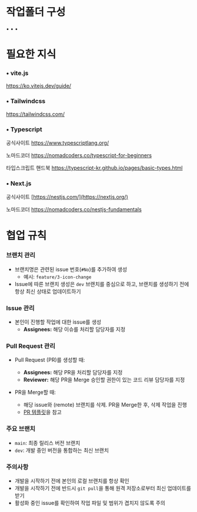# 작업폴더 구성 

•
•
•

# 필요한 지식 

### • vite.js
https://ko.vitejs.dev/guide/

### • Tailwindcss
https://tailwindcss.com/

### • Typescript
공식사이트
https://www.typescriptlang.org/  

노마드코더 
https://nomadcoders.co/typescript-for-beginners

타입스크립트 핸드북
https://typescript-kr.github.io/pages/basic-types.html
  
### • Next.js
공식사이트
[https://nestjs.com/](https://nextjs.org/)

노마드코더
https://nomadcoders.co/nestjs-fundamentals

# 협업 규칙

### 브랜치 관리

- 브랜치명은 관련된 issue 번호(`#No`)를 추가하여 생성
  - 예시: `feature/3-icon-change`
- Issue에 따른 브랜치 생성은 `dev` 브랜치를 중심으로 하고, 브랜치를 생성하기 전에 항상 최신 상태로 업데이트하기

### Issue 관리

- 본인이 진행할 작업에 대한 issue를 생성
  - **Assignees:** 해당 이슈를 처리할 담당자를 지정

### Pull Request 관리

- Pull Request (PR)를 생성할 때:
  - **Assignees:** 해당 PR을 처리할 담당자를 지정
  - **Reviewer:** 해당 PR을 Merge 승인할 권한이 있는 코드 리뷰 담당자를 지정

- PR을 Merge할 때:
  - 해당 issue와 (remote) 브랜치를 삭제. PR을 Merge한 후, 삭제 작업을 진행
  - [PR 템플릿](./.github/PULL_REQUEST_TEMPLATE.md)을 참고

### 주요 브랜치

- `main`: 최종 릴리스 버전 브랜치
- `dev`: 개발 중인 버전을 통합하는 최신 브랜치

### 주의사항

- 개발을 시작하기 전에 본인의 로컬 브랜치를 항상 확인
- 개발을 시작하기 전에 반드시 `git pull`을 통해 원격 저장소로부터 최신 업데이트를 받기
- 활성화 중인 issue를 확인하여 작업 파일 및 범위가 겹치지 않도록 주의
